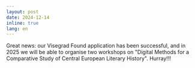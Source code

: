 ```yaml
---
layout: post
date: 2024-12-14
inline: true
lang: en
---
```


Great news: our Visegrad Found application has been successful, and in 2025 we will be able to organise two workshops on "Digital Methods for a Comparative Study of Central European Literary History". Hurray!!!

